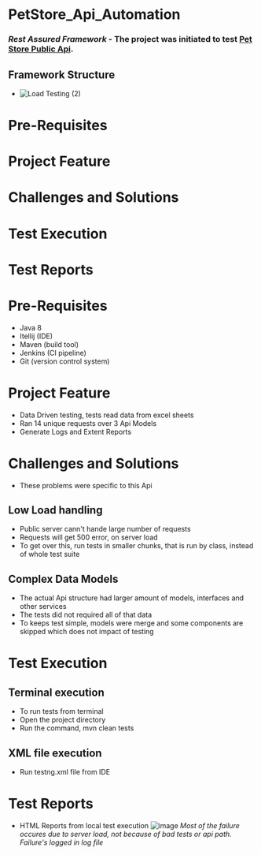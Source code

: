 # PetStore_Api_Automation
### *Rest Assured Framework* - The project was initiated to test [Pet Store Public Api](https://petstore3.swagger.io/). 

##  Framework Structure
- ![Load Testing (2)](https://github.com/Ninja-Cyborg/PetStore_Api_Automation/assets/66517017/995f0221-c5ff-44c5-884d-21f553954dd4)

# Pre-Requisites
# Project Feature
# Challenges and Solutions
# Test Execution
# Test Reports

# Pre-Requisites
- Java 8
- Itellij (IDE)
- Maven (build tool)
- Jenkins (CI pipeline)
- Git (version control system)

# Project Feature
- Data Driven testing, tests read data from excel sheets
- Ran 14 unique requests over 3 Api Models
- Generate Logs and Extent Reports

# Challenges and Solutions
- These problems were specific to this Api
##  Low Load handling
- Public server cann't hande large number of requests
- Requests will get 500 error, on server load
- To get over this, run tests in smaller chunks, that is run by class, instead of whole test suite
##  Complex Data Models
- The actual Api structure had larger amount of models, interfaces and other services
- The tests did not required all of that data
- To keeps test simple, models were merge and some components are skipped which does not impact of testing

# Test Execution
##  Terminal execution
- To run tests from terminal 
- Open the project directory
- Run the command, mvn clean tests
##  XML file execution
- Run testng.xml file from IDE

# Test Reports
- HTML Reports from local test execution ![image](https://github.com/Ninja-Cyborg/PetStore_Api_Automation/assets/66517017/99b9d490-4000-42c2-813b-b1b4668254f5)
*Most of the failure occures due to server load, not because of bad tests or api path. Failure's logged in log file*
